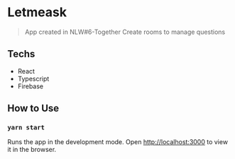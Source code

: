 # Letmeask
> App created in NLW#6-Together
> Create rooms to manage questions

## Techs

* React
* Typescript
* Firebase


## How to Use
### `yarn start`

Runs the app in the development mode.
Open [http://localhost:3000](http://localhost:3000) to view it in the browser.

